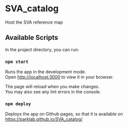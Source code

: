 
# SVA_catalog
Host the SVA reference map 

## Available Scripts

In the project directory, you can run:

### `npm start`

Runs the app in the development mode.\
Open [http://localhost:3000](http://localhost:3000) to view it in your browser.

The page will reload when you make changes.\
You may also see any lint errors in the console.

### `npm deploy`

Deploys the app on Github pages, so that it is available on https://parklab.github.io/SVA_catalog/



